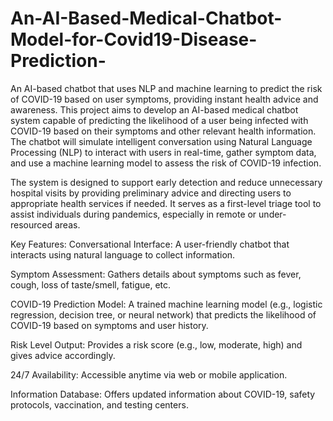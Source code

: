 # An-AI-Based-Medical-Chatbot-Model-for-Covid19-Disease-Prediction-
An AI-based chatbot that uses NLP and machine learning to predict the risk of COVID-19 based on user symptoms, providing instant health advice and awareness.
This project aims to develop an AI-based medical chatbot system capable of predicting the likelihood of a user being infected with COVID-19 based on their symptoms and other relevant health information. The chatbot will simulate intelligent conversation using Natural Language Processing (NLP) to interact with users in real-time, gather symptom data, and use a machine learning model to assess the risk of COVID-19 infection.

The system is designed to support early detection and reduce unnecessary hospital visits by providing preliminary advice and directing users to appropriate health services if needed. It serves as a first-level triage tool to assist individuals during pandemics, especially in remote or under-resourced areas.

Key Features:
Conversational Interface: A user-friendly chatbot that interacts using natural language to collect information.

Symptom Assessment: Gathers details about symptoms such as fever, cough, loss of taste/smell, fatigue, etc.

COVID-19 Prediction Model: A trained machine learning model (e.g., logistic regression, decision tree, or neural network) that predicts the likelihood of COVID-19 based on symptoms and user history.

Risk Level Output: Provides a risk score (e.g., low, moderate, high) and gives advice accordingly.

24/7 Availability: Accessible anytime via web or mobile application.

Information Database: Offers updated information about COVID-19, safety protocols, vaccination, and testing centers.
